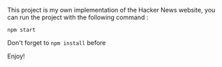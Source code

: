 This project is my own implementation of the Hacker News website, you can run the project with the following command :

`npm start`

Don't forget to `npm install` before 

Enjoy!